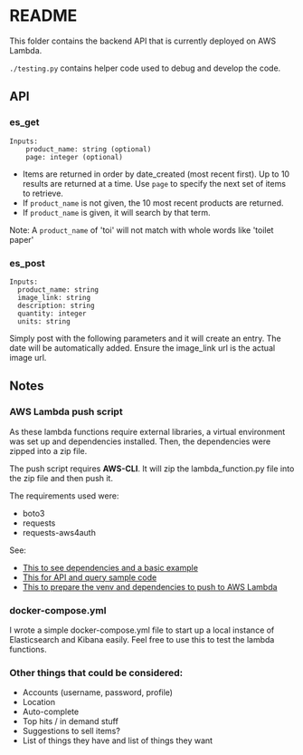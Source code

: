 # README

This folder contains the backend API that is currently deployed on AWS Lambda. 

`./testing.py` contains helper code used to debug and develop the code.

## API 
### es_get
```
Inputs:
    product_name: string (optional)
    page: integer (optional)
```
- Items are returned in order by date_created (most recent first). Up to 10 results are returned at a time. Use `page` to specify the next set of items to retrieve. 
- If `product_name` is not given, the 10 most recent products are returned. 
- If `product_name` is given, it will search by that term.

Note: A `product_name` of 'toi' will not match with whole words like 'toilet paper'

### es_post
```
Inputs:
  product_name: string
  image_link: string
  description: string
  quantity: integer
  units: string
```
Simply post with the following parameters and it will create an entry. The date will be automatically added. Ensure the image_link url is the actual image url.

## Notes
### AWS Lambda push script
As these lambda functions require external libraries, a virtual environment was set up and dependencies installed. Then, the dependencies were zipped into a zip file.

The push script requires **AWS-CLI**. It will zip the lambda_function.py file into the zip file and then push it. 

The requirements used were:
- boto3
- requests
- requests-aws4auth

See:
- [This to see dependencies and a basic example](https://docs.aws.amazon.com/elasticsearch-service/latest/developerguide/es-request-signing.html#es-request-signing-python)
- [This for API and query sample code](https://docs.aws.amazon.com/elasticsearch-service/latest/developerguide/search-example.html)
- [This to prepare the venv and dependencies to push to AWS Lambda](https://docs.aws.amazon.com/lambda/latest/dg/python-package.html#python-package-venv)

### docker-compose.yml
I wrote a simple docker-compose.yml file to start up a local instance of Elasticsearch and Kibana easily. Feel free to use this to test the lambda functions.

### Other things that could be considered:
- Accounts (username, password, profile)
- Location
- Auto-complete
- Top hits / in demand stuff
- Suggestions to sell items?
- List of things they have and list of things they want
